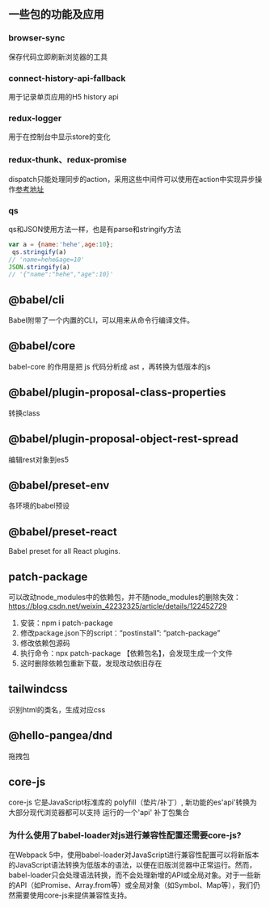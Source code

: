 ## 一些包的功能及应用

### browser-sync
保存代码立即刷新浏览器的工具

### connect-history-api-fallback
用于记录单页应用的H5 history api

### redux-logger
用于在控制台中显示store的变化

### redux-thunk、redux-promise
dispatch只能处理同步的action，采用这些中间件可以使用在action中实现异步操作[参考地址](https://segmentfault.com/a/1190000007248878)

### qs
qs和JSON使用方法一样，也是有parse和stringify方法
```javascript
var a = {name:'hehe',age:10};
 qs.stringify(a)
// 'name=hehe&age=10'
JSON.stringify(a)
// '{"name":"hehe","age":10}'
```

## @babel/cli
Babel附带了一个内置的CLI，可以用来从命令行编译文件。

## @babel/core
babel-core 的作用是把 js 代码分析成 ast ，再转换为低版本的js

## @babel/plugin-proposal-class-properties
转换class

## @babel/plugin-proposal-object-rest-spread
编辑rest对象到es5

## @babel/preset-env
各环境的babel预设

## @babel/preset-react
Babel preset for all React plugins.

## patch-package
可以改动node_modules中的依赖包，并不随node_modules的删除失效：https://blog.csdn.net/weixin_42232325/article/details/122452729

1. 安装：npm i patch-package
2. 修改package.json下的script：“postinstall”: “patch-package”
3. 修改依赖包源码
4. 执行命令：npx patch-package 【依赖包名】，会发现生成一个文件
5. 这时删除依赖包重新下载，发现改动依旧存在

## tailwindcss
识别html的类名，生成对应css

## @hello-pangea/dnd
拖拽包

## core-js
core-js 它是JavaScript标准库的 polyfill（垫片/补丁）, 新功能的es'api'转换为大部分现代浏览器都可以支持
运行的一个'api' 补丁包集合

### 为什么使用了babel-loader对js进行兼容性配置还需要core-js?
在Webpack 5中，使用babel-loader对JavaScript进行兼容性配置可以将新版本的JavaScript语法转换为低版本的语法，以便在旧版浏览器中正常运行。然而，babel-loader只会处理语法转换，而不会处理新增的API或全局对象。对于一些新的API（如Promise、Array.from等）或全局对象（如Symbol、Map等），我们仍然需要使用core-js来提供兼容性支持。
